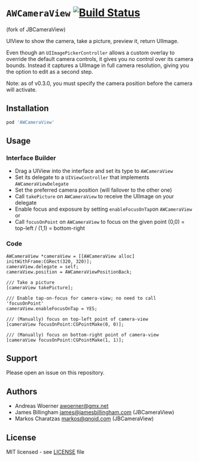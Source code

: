 # `AWCameraView` [![Build Status](https://travis-ci.org/Aw79/AWCameraView.svg?branch=master)](https://travis-ci.org/Aw79/AWCameraView)
(fork of JBCameraView)

UIView to show the camera, take a picture, preview it, return UIImage.

Even though an `UIImagePickerController` allows a custom overlay to override the
default camera controls, it gives you no control over its camera bounds. Instead
it captures a UIImage in full camera resolution, giving you the option to edit
as a second step.

Note: as of v0.3.0, you must specify the camera position before the camera will
activate.

## Installation

```ruby
pod 'AWCameraView'
```

## Usage

### Interface Builder

* Drag a UIView into the interface and set its type to `AWCameraView`
* Set its delegate to a `UIViewController` that implements `AWCameraViewDelegate`
* Set the preferred camera position (will failover to the other one)
* Call `takePicture` on `AWCameraView` to receive the UIImage on your delegate
* Enable focus and exposure by setting `enableFocusOnTap`on `AWCameraView` or
* Call `focusOnPoint` on `AWCameraView` to focus on the given point (0,0) = top-left / (1,1) = bottom-right


### Code

```objc
AWCameraView *cameraView = [[AWCameraView alloc] initWithFrame:CGRect(320, 320)];
cameraView.delegate = self;
cameraView.position = AWCameraViewPositionBack;

/// Take a picture
[cameraView takePicture];

/// Enable tap-on-focus for camera-view; no need to call 'focusOnPoint'
cameraView.enableFocusOnTap = YES;

/// (Manually) focus on top-left point of camera-view
[cameraView focusOnPoint:CGPointMake(0, 0)];

/// (Manually) focus on bottom-right point of camera-view
[cameraView focusOnPoint:CGPointMake(1, 1)];
```

## Support

Please open an issue on this repository.

## Authors

- Andreas Woerner <awoerner@gmx.net>
- James Billingham <james@jamesbillingham.com> (JBCameraView)
- Markos Charatzas <markos@qnoid.com> (JBCameraView)

## License

MIT licensed - see [LICENSE](LICENSE) file
